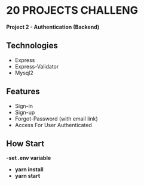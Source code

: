 # 20 PROJECTS CHALLENG

**Project 2 - Authentication (Backend)**

## Technologies

- Express
- Express-Validator
- Mysql2

## Features

- Sign-in
- Sign-up
- Forgot-Password (with email link)
- Access For User Authenticated

## How Start

-**set .env variable**

- **yarn install**
- **yarn start**

